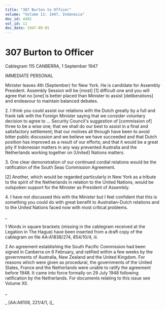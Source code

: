 ```yaml
---
title: "307 Burton to Officer"
volume: "Volume 11: 1947, Indonesia"
doc_id: 4491
vol_id: 11
doc_date: 1947-09-01
---
```


# 307 Burton to Officer

Cablegram 115 CANBERRA, 1 September 1947

IMMEDIATE PERSONAL

Minister leaves 4th (September) for New York. He is candidate for Assembly President. Assembly Session will be [most] [1] difficult one and you will agree that no [one] is better placed than Minister to assist [deliberations] and endeavour to maintain balanced debates.

2\. I think you could assist our relations with the Dutch greatly by a full and frank talk with the Foreign Minister saying that we consider voluntary decision to agree to ... Security Council's suggestion of [commission of] three to be a wise one; that we shall do our best to assist in a final and satisfactory settlement; that our motives all through have been to avoid bitter public discussion and we believe we have succeeded and that Dutch position has improved as a result of our efforts; and that it would be a great pity if Indonesian matters in any way prevented Australia and the Netherlands working together on [United] Nations matters.

3\. One clear demonstration of our continued cordial relations would be the ratification of the South Seas Commission Agreement.

[2] Another, which would be regarded particularly in New York as a tribute to the spirit of the Netherlands in relation to the United Nations, would be outspoken support for the Minister as President of Assembly.

4\. I have not discussed this with the Minister but I feel confident that this is something you could do with great benefit to Australian-Dutch relations and to the United Nations faced now with most critical problems.

_

1 Words in square brackets (missing in the cablegram received at the Legation in The Hague) have been inserted from a draft copy of the cablegram on file AA:A1838/274, 854/10/4, iii.

2 An agreement establishing the South Pacific Commission had been signed in Canberra on 6 February, and ratified within a few weeks by the governments of Australia, New Zealand and the United Kingdom. For reasons which were given as procedural, the governments of the United States, France and the Netherlands were unable to ratify the agreement before 1948. It came into force formally on 29 July 1948 following ratification by the Netherlands. For documents relating to this issue see Volume XII.

_

_ [AA:A8108, 221/4/1, i]_
